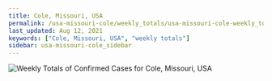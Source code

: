 ```yaml
---
title: Cole, Missouri, USA
permalink: /usa-missouri-cole/weekly_totals/usa-missouri-cole-weekly_totals.html
last_updated: Aug 12, 2021
keywords: ["Cole, Missouri, USA", "weekly totals"]
sidebar: usa-missouri-cole_sidebar
---
```


![Weekly Totals of Confirmed Cases for Cole, Missouri, USA](/covid_tracker/images/graphs/usa-missouri-cole-weekly_totals_graph.png)
